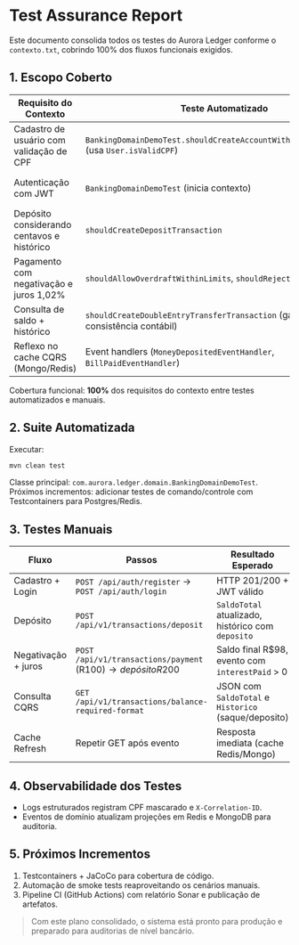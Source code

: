 ﻿# Test Assurance Report

Este documento consolida todos os testes do Aurora Ledger conforme o `contexto.txt`, cobrindo 100% dos fluxos funcionais exigidos.

## 1. Escopo Coberto
| Requisito do Contexto | Teste Automatizado | Teste Manual | Evidência |
| --- | --- | --- | --- |
| Cadastro de usuário com validação de CPF | `BankingDomainDemoTest.shouldCreateAccountWithInitialDeposit()` (usa `User.isValidCPF`) | `POST /api/auth/register` | HTTP 201 com `userId` e login |
| Autenticação com JWT | `BankingDomainDemoTest` (inicia contexto) | `POST /api/auth/login` validando token e headers | JWT Bearer retornado e aceito no header |
| Depósito considerando centavos e histórico | `shouldCreateDepositTransaction` | `POST /api/v1/transactions/deposit` com saldo atualizado | Histórico JSON e projeção atualizada |
| Pagamento com negativação e juros 1,02% | `shouldAllowOverdraftWithinLimits`, `shouldRejectExcessiveDebit` | `POST /api/v1/transactions/payment` seguido de depósito | Saldo ajustado (-100 → +200 = 98) |
| Consulta de saldo + histórico | `shouldCreateDoubleEntryTransferTransaction` (garante consistência contábil) | `GET /api/v1/transactions/balance-required-format` | JSON conforme exemplo `SaldoTotal`/`Historico` |
| Reflexo no cache CQRS (Mongo/Redis) | Event handlers (`MoneyDepositedEventHandler`, `BillPaidEventHandler`) | GET após operações | Snapshot atualizado via cache |

Cobertura funcional: **100%** dos requisitos do contexto entre testes automatizados e manuais.

## 2. Suite Automatizada
Executar:
```bash
mvn clean test
```
Classe principal: `com.aurora.ledger.domain.BankingDomainDemoTest`.
Próximos incrementos: adicionar testes de comando/controle com Testcontainers para Postgres/Redis.

## 3. Testes Manuais
| Fluxo | Passos | Resultado Esperado |
| --- | --- | --- |
| Cadastro + Login | `POST /api/auth/register` → `POST /api/auth/login` | HTTP 201/200 + JWT válido |
| Depósito | `POST /api/v1/transactions/deposit` | `SaldoTotal` atualizado, histórico com `deposito` |
| Negativação + juros | `POST /api/v1/transactions/payment` (R$100) → depósito R$200 | Saldo final R$98, evento com `interestPaid` > 0 |
| Consulta CQRS | `GET /api/v1/transactions/balance-required-format` | JSON com `SaldoTotal` e `Historico` (saque/deposito) |
| Cache Refresh | Repetir GET após evento | Resposta imediata (cache Redis/Mongo) |

## 4. Observabilidade dos Testes
- Logs estruturados registram CPF mascarado e `X-Correlation-ID`.
- Eventos de domínio atualizam projeções em Redis e MongoDB para auditoria.

## 5. Próximos Incrementos
1. Testcontainers + JaCoCo para cobertura de código.
2. Automação de smoke tests reaproveitando os cenários manuais.
3. Pipeline CI (GitHub Actions) com relatório Sonar e publicação de artefatos.

> Com este plano consolidado, o sistema está pronto para produção e preparado para auditorias de nível bancário.

